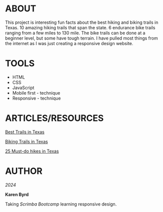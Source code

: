 # ABOUT
This project is interesting fun facts about the best hiking and biking trails in Texas. 10 amazing hiking trails that span the state. 6 endurance bike trails ranging from a few miles to 130 mile. The bike trails can be done at a beginner level, but some have tough terrain. I have pulled most things from the internet as I was just creating a responsive design website.
# TOOLS
- HTML
- CSS
- JavaScript
- Mobile first - technique
- Responsive - technique

# ARTICLES/RESOURCES
[Best Trails in Texas](https://www.alltrails.com/us/texas)

[Biking Trails in Texas](https://www.tripadvisor.com/Attractions-g28964-Activities-c61-t83-Texas.html)

[25 Must-do hikes in Texas](https://www.theoutbound.com/theoutbound/25-must-do-hikes-in-texas)

# AUTHOR

*2024*

**Karen Byrd**

Taking _Scrimba Bootcamp_ learning responsive design.
